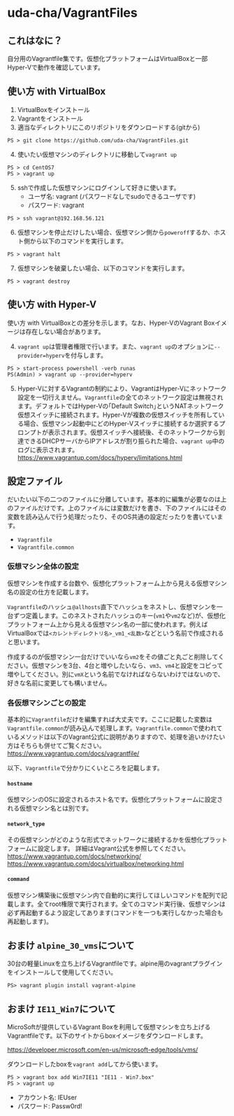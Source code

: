 # uda-cha/VagrantFiles

## これはなに？

自分用のVagrantfile集です。仮想化プラットフォームはVirtualBoxと一部Hyper-Vで動作を確認しています。

## 使い方 with VirtualBox

1. VirtualBoxをインストール
2. Vagrantをインストール
3. 適当なディレクトリにこのリポジトリをダウンロードする(gitから)
```
PS > git clone https://github.com/uda-cha/VagrantFiles.git
```
4. 使いたい仮想マシンのディレクトリに移動して`vagrant up`
```
PS > cd CentOS7
PS > vagrant up
```

5. sshで作成した仮想マシンにログインして好きに使います。
   - ユーザ名: vagrant (パスワードなしでsudoできるユーザです)
   - パスワード: vagrant
```
PS > ssh vagrant@192.168.56.121
```
6. 仮想マシンを停止だけしたい場合、仮想マシン側から`poweroff`するか、ホスト側から以下のコマンドを実行します。
```
PS > vagrant halt
```
7. 仮想マシンを破棄したい場合、以下のコマンドを実行します。
```
PS > vagrant destroy
```

## 使い方 with Hyper-V

使い方 with VirtualBoxとの差分を示します。なお、Hyper-VのVagrant Boxイメージは存在しない場合があります。

4. `vagrant up`は管理者権限で行います。また、`vagrant up`のオプションに`--provider=hyperv`を付与します。
```
PS > start-process powershell -verb runas
PS(Admin) > vagrant up --provider=hyperv
```

5. Hyper-Vに対するVagrantの制約により、VagrantはHyper-Vにネットワーク設定を一切行えません。`Vagrantfile`の全てのネットワーク設定は無視されます。デフォルトではHyper-Vの｢Default Switch｣というNATネットワーク仮想スイッチに接続されます。Hyper-Vが複数の仮想スイッチを所有している場合、仮想マシン起動中にどのHyper-Vスイッチに接続するか選択するプロンプトが表示されます。仮想スイッチへ接続後、そのネットワークから到達できるDHCPサーバからIPアドレスが割り振られた場合、`vagrant up`中のログに表示されます。
https://www.vagrantup.com/docs/hyperv/limitations.html

## 設定ファイル

だいたい以下の二つのファイルに分離しています。基本的に編集が必要なのは上のファイルだけです。上のファイルには変数だけを書き、下のファイルにはその変数を読み込んで行う処理だったり、そのOS共通の設定だったりを書いています。
- `Vagrantfile`
- `Vagrantfile.common`

### 仮想マシン全体の設定

仮想マシンを作成する台数や、仮想化プラットフォーム上から見える仮想マシン名の設定の仕方を記載します。

`Vagrantfile`のハッシュ`@allhosts`直下でハッシュをネストし、仮想マシンを一台ずつ定義します。このネストされたハッシュのキー(`vm1`や`vm2`など)が、仮想化プラットフォーム上から見える仮想マシン名の一部に使われます。例えばVirtualBoxでは`<カレントディレクトリ名>_vm1_<乱数>`などという名前で作成されると思います。

作成するのが仮想マシン一台だけでいいなら`vm2`をその値ごと丸ごと削除してください。仮想マシンを3台、4台と増やしたいなら、`vm3`、`vm4`と設定をコピって増やしてください。別に`vmX`という名前でなければならないわけではないので、好きな名前に変更しても構いません。

### 各仮想マシンごとの設定

基本的に`Vagrantfile`だけを編集すれば大丈夫です。ここに記載した変数は`Vagrantfile.common`が読み込んで処理します。`Vagrantfile.common`で使われているメソッドは以下のVagrant公式に説明がありますので、処理を追いかけたい方はそちらも併せてご覧ください。
https://www.vagrantup.com/docs/vagrantfile/

以下、`Vagrantfile`で分かりにくいところを記載します。

#### `hostname`
仮想マシンのOSに設定されるホスト名です。仮想化プラットフォームに設定される仮想マシン名とは別です。

#### `network_type`

その仮想マシンがどのような形式でネットワークに接続するかを仮想化プラットフォームに設定します。
詳細はVagrant公式を参照してください。
https://www.vagrantup.com/docs/networking/
https://www.vagrantup.com/docs/virtualbox/networking.html

#### `command`

仮想マシン構築後に仮想マシン内で自動的に実行してほしいコマンドを配列で記載します。全てroot権限で実行されます。全てのコマンド実行後、仮想マシンは必ず再起動するよう設定してあります(コマンドを一つも実行しなかった場合も再起動します)。

## おまけ `alpine_30_vms`について

30台の軽量Linuxを立ち上げるVagrantfileです。alpine用のvagrantプラグインをインストールして使用してください。
```
PS> vagrant plugin install vagrant-alpine
```

## おまけ `IE11_Win7`について

MicroSoftが提供しているVagrant Boxを利用して仮想マシンを立ち上げるVagrantfileです。以下のサイトからboxイメージをダウンロードします。

https://developer.microsoft.com/en-us/microsoft-edge/tools/vms/

ダウンロードしたboxを`vagrant add`してから使います。

```
PS > vagrant box add Win7IE11 "IE11 - Win7.box"
PS > vagrant up
```

- アカウント名: IEUser
- パスワード: Passw0rd!
